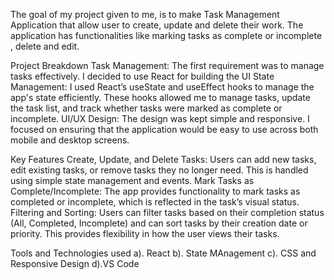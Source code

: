 The goal of my project given to me, is to make Task Management Application that allow user to create, update and delete their work.
The application has functionalities like marking tasks as complete or incomplete , delete and edit.

Project Breakdown
Task Management: The first requirement was to manage tasks effectively. I decided to use React for building the UI
State Management: I used React’s useState and useEffect hooks to manage the app's state efficiently. These hooks allowed me to manage tasks, update the task list, and track whether tasks were marked as complete or incomplete.
UI/UX Design: The design was kept simple and responsive. I focused on ensuring that the application would be easy to use across both mobile and desktop screens. 

Key Features
Create, Update, and Delete Tasks:  Users can add new tasks, edit existing tasks, or remove tasks they no longer need. This is handled using simple state management and events.
Mark Tasks as Complete/Incomplete:  The app provides functionality to mark tasks as completed or incomplete, which is reflected in the task’s visual status.
Filtering and Sorting:   Users can filter tasks based on their completion status (All, Completed, Incomplete) and can sort tasks by their creation date or priority. This provides flexibility in how the user views their tasks.

Tools and Technologies used
a). React
b). State MAnagement
c). CSS and Responsive Design
d).VS Code
